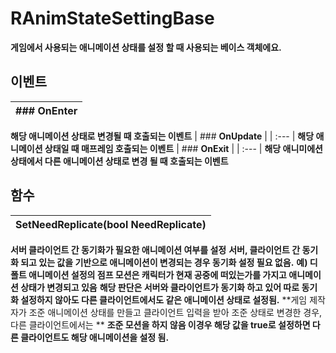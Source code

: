 # **RAnimStateSettingBase**

 **게임에서 사용되는 애니메이션 상태를 설정 할 때 사용되는 베이스 객체에요.** 
## **이벤트**

| ### **OnEnter** |
| :--- |
 **해당 애니메이션 상태로 변경될 때 호출되는 이벤트** 
| ### **OnUpdate** |
| :--- |
 **해당 애니메이션 상태일 때 매프레임 호출되는 이벤트** 
| ### **OnExit** |
| :--- |
 **해당 애니미에션 상태에서 다른 애니메이션 상태로 변경 될 때 호출되는 이벤트** 
## **함수**

| **SetNeedReplicate(bool NeedReplicate)** |
| :--- |
 **서버 클라이언트 간 동기화가 필요한 애니메이션 여부를 설정** 
 **서버, 클라이언트 간 동기화 되고 있는 값을 기반으로 애니메이션이 변경되는 경우 동기화 설정 필요 없음.** 
 **예) 디폴트 애니메이션 설정의 점프 모션은 캐릭터가 현재 공중에 떠있는가를 가지고 애니메이션 상태가 변경되고 있음** 
 **해당 판단은 서버와 클라이언트가 동기화 하고 있어 따로 동기화 설정하지 않아도 다른 클라이언트에서도 같은 애니메이션 상태로 설정됨.** 
 **게임 제작자가 조준 애니메이션 상태를 만들고 클라이언트 입력을 받아 조준 상태로 변경한 경우, 다른 클라이언트에서는 ** 
 **조준 모션을 하지 않음 이경우 해당 값을 true로 설정하면 다른 클라이언트도 해당 애니메이션을 설정 됨.** 
